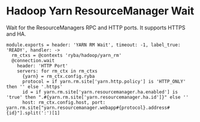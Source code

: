 
# Hadoop Yarn ResourceManager Wait

Wait for the ResourceManagers RPC and HTTP ports. It supports HTTPS and HA.

    module.exports = header: 'YARN RM Wait', timeout: -1, label_true: 'READY', handler: ->
      rm_ctxs = @contexts 'ryba/hadoop/yarn_rm'
      @connection.wait
        header: 'HTTP Port'
        servers: for rm_ctx in rm_ctxs
          {yarn} = rm_ctx.config.ryba
          protocol = if yarn.rm.site['yarn.http.policy'] is 'HTTP_ONLY' then '' else '.https'
          id = if yarn.rm.site['yarn.resourcemanager.ha.enabled'] is 'true' then ".#{yarn.rm.site['yarn.resourcemanager.ha.id']}" else ''
          host: rm_ctx.config.host, port: yarn.rm.site["yarn.resourcemanager.webapp#{protocol}.address#{id}"].split(':')[1]
